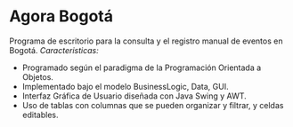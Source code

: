 # Agora Bogotá
Programa de escritorio para la consulta y el registro manual de eventos en Bogotá.
*Caracteristicas:*
- Programado según el paradigma de la Programación Orientada a Objetos.
- Implementado bajo el modelo BusinessLogic, Data, GUI.
- Interfaz Gráfica de Usuario diseñada con Java Swing y AWT.
- Uso de tablas con columnas que se pueden organizar y filtrar, y celdas editables.